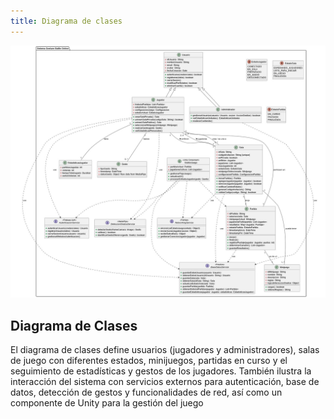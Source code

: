 ```yaml
---
title: Diagrama de clases
---
```

![Diagrama de clases](../../../assets/diagramaClases.jpg)

## Diagrama de Clases
El diagrama de clases define usuarios (jugadores y administradores), salas de juego con diferentes estados, minijuegos, partidas en curso y el seguimiento de estadísticas y gestos de los jugadores. También ilustra la interacción del sistema con servicios externos para autenticación, base de datos, detección de gestos y funcionalidades de red, así como un componente de Unity para la gestión del juego